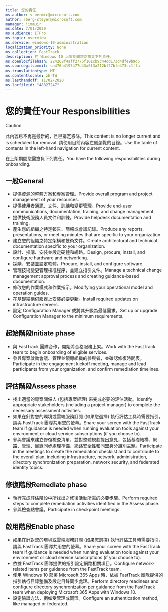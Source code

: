 ```yaml
---
title: 您的責任
ms.author: v-bermic@microsoft.com
author: rberg-steyer@microsoft.com
manager: jimmuir
ms.date: 7/01/2020
ms.audience: ITPro
ms.topic: overview
ms.service: windows-10-administration
localization_priority: None
ms.collection: FastTrack
description: 在 Windows 10 上架期間您需擔負下列責任。
ms.openlocfilehash: 224268f4aff2775f101cb9c44dd173d4dfe9b9d5
ms.sourcegitcommit: ca476a4195477d43a6f3a212bf27bfe473cc1ffa
ms.translationtype: MT
ms.contentlocale: zh-TW
ms.lasthandoff: 11/02/2020
ms.locfileid: "48827247"
---
```

# <a name="your-responsibilities"></a><span data-ttu-id="e89e0-103">您的責任</span><span class="sxs-lookup"><span data-stu-id="e89e0-103">Your Responsibilities</span></span>
> [!CAUTION]
> <span data-ttu-id="e89e0-104">此內容已不再是最新的，且已排定移除。</span><span class="sxs-lookup"><span data-stu-id="e89e0-104">This content is no longer current and is scheduled for removal.</span></span> <span data-ttu-id="e89e0-105">請使用目前內容左側瀏覽的目錄。</span><span class="sxs-lookup"><span data-stu-id="e89e0-105">Use the table of contents in the left-hand navigation for current content.</span></span>

<span data-ttu-id="e89e0-106">在上架期間您需擔負下列責任。</span><span class="sxs-lookup"><span data-stu-id="e89e0-106">You have the following responsibilities during onboarding.</span></span>

## <a name="general"></a><span data-ttu-id="e89e0-107">一般</span><span class="sxs-lookup"><span data-stu-id="e89e0-107">General</span></span>

- <span data-ttu-id="e89e0-108">提供資源的整體方案和專案管理。</span><span class="sxs-lookup"><span data-stu-id="e89e0-108">Provide overall program and project management of your resources.</span></span>
- <span data-ttu-id="e89e0-109">提供使用者通訊、文件、訓練和變更管理。</span><span class="sxs-lookup"><span data-stu-id="e89e0-109">Provide end-user communications, documentation, training, and change management.</span></span>
- <span data-ttu-id="e89e0-110">提供技術服務人員文件和訓練。</span><span class="sxs-lookup"><span data-stu-id="e89e0-110">Provide helpdesk documentation and training.</span></span>
- <span data-ttu-id="e89e0-111">產生您的組織之特定報告、簡報或會議記錄。</span><span class="sxs-lookup"><span data-stu-id="e89e0-111">Produce any reports, presentations, or meeting minutes that are specific to your organization.</span></span>
- <span data-ttu-id="e89e0-112">建立您的組織之特定架構和技術文件。</span><span class="sxs-lookup"><span data-stu-id="e89e0-112">Create architectural and technical documentation specific to your organization.</span></span>
- <span data-ttu-id="e89e0-113">設計、採購、安裝並設定硬體和網路。</span><span class="sxs-lookup"><span data-stu-id="e89e0-113">Design, procure, install, and configure hardware and networking.</span></span>
- <span data-ttu-id="e89e0-114">採購、安裝並設定軟體。</span><span class="sxs-lookup"><span data-stu-id="e89e0-114">Procure, install, and configure software.</span></span>
- <span data-ttu-id="e89e0-115">管理技術變更管理核准程序，並建立指引文件。</span><span class="sxs-lookup"><span data-stu-id="e89e0-115">Manage a technical change management approval process and creating guidance-based documentation.</span></span>
- <span data-ttu-id="e89e0-116">修改您的作業模式和作業指示。</span><span class="sxs-lookup"><span data-stu-id="e89e0-116">Modifying your operational model and operation guides.</span></span>
- <span data-ttu-id="e89e0-117">在基礎結構伺服器上安裝必要更新。</span><span class="sxs-lookup"><span data-stu-id="e89e0-117">Install required updates on infrastructure servers.</span></span>
- <span data-ttu-id="e89e0-118">設定 Configuration Manager 或將其升級為最低需求。</span><span class="sxs-lookup"><span data-stu-id="e89e0-118">Set up or upgrade Configuration Manager to the minimum requirements.</span></span>

## <a name="initiate-phase"></a><span data-ttu-id="e89e0-119">起始階段</span><span class="sxs-lookup"><span data-stu-id="e89e0-119">Initiate phase</span></span>

- <span data-ttu-id="e89e0-120">與 FastTrack 團隊合作，開始將合格服務上架。</span><span class="sxs-lookup"><span data-stu-id="e89e0-120">Work with the FastTrack team to begin onboarding of eligible services.</span></span>
- <span data-ttu-id="e89e0-121">參與專案啟動會議、管理並領導組織的參與者，並確認修復時間表。</span><span class="sxs-lookup"><span data-stu-id="e89e0-121">Participate in the engagement kickoff meeting, manage and lead participants from your organization, and confirm remediation timelines.</span></span>

## <a name="assess-phase"></a><span data-ttu-id="e89e0-122">評估階段</span><span class="sxs-lookup"><span data-stu-id="e89e0-122">Assess phase</span></span>

- <span data-ttu-id="e89e0-123">找出適當的專案關係人 (包括專案經理) 來完成必要的評估活動。</span><span class="sxs-lookup"><span data-stu-id="e89e0-123">Identify appropriate stakeholders (including a project manager) to complete the necessary assessment activities.</span></span>
- <span data-ttu-id="e89e0-124">如果在針對您的環境或雲端服務訂閱 (如果您選擇) 執行評估工具時需要指引，請與 FastTrack 團隊共用您的螢幕。</span><span class="sxs-lookup"><span data-stu-id="e89e0-124">Share your screen with the FastTrack team if guidance is needed when running evaluation tools against your environment or cloud service subscriptions (if you choose to).</span></span>
- <span data-ttu-id="e89e0-125">參與會議來建立修復檢查清單，並對整體規劃提出意見，包括基礎結構、網路、管理、目錄同步處理準備、網路安全性和同盟身分識別主題。</span><span class="sxs-lookup"><span data-stu-id="e89e0-125">Participate in the meetings to create the remediation checklist and to contribute to the overall plan, including infrastructure, network, administration, directory synchronization preparation, network security, and federated identity topics.</span></span>

## <a name="remediate-phase"></a><span data-ttu-id="e89e0-126">修復階段</span><span class="sxs-lookup"><span data-stu-id="e89e0-126">Remediate phase</span></span>

- <span data-ttu-id="e89e0-127">執行完成評估階段中所找出之修復活動所需的必要步驟。</span><span class="sxs-lookup"><span data-stu-id="e89e0-127">Perform required steps to complete remediation activities identified in the Assess phase.</span></span>
- <span data-ttu-id="e89e0-128">參與檢查點會議。</span><span class="sxs-lookup"><span data-stu-id="e89e0-128">Participate in checkpoint meetings.</span></span>

## <a name="enable-phase"></a><span data-ttu-id="e89e0-129">啟用階段</span><span class="sxs-lookup"><span data-stu-id="e89e0-129">Enable phase</span></span>

- <span data-ttu-id="e89e0-130">如果在針對您的環境或雲端服務訂閱 (如果您選擇) 執行評估工具時需要指引，請與 FastTrack 團隊共用您的螢幕。</span><span class="sxs-lookup"><span data-stu-id="e89e0-130">Share your screen with the FastTrack team if guidance is needed when running evaluation tools against your environment or cloud service subscriptions (if you choose to).</span></span>
- <span data-ttu-id="e89e0-131">依據 FastTrack 團隊提供的指引設定網路相關項目。</span><span class="sxs-lookup"><span data-stu-id="e89e0-131">Configure network-related items per guidance from the FastTrack team.</span></span>
- <span data-ttu-id="e89e0-132">使用 Windows 10 部署 Microsoft 365 Apps 時，依據 FastTrack 團隊提供的指引執行目錄整備及設定目錄同步處理。</span><span class="sxs-lookup"><span data-stu-id="e89e0-132">Perform directory readiness and configure directory synchronization per guidance from the FastTrack team when deploying Microsoft 365 Apps with Windows 10.</span></span>
- <span data-ttu-id="e89e0-133">設定驗證方法，例如受管理或同盟。</span><span class="sxs-lookup"><span data-stu-id="e89e0-133">Configure an authentication method, like managed or federated.</span></span>

